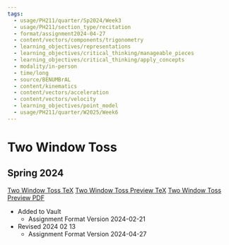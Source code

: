 ```yaml
---
tags:
  - usage/PH211/quarter/Sp2024/Week3
  - usage/PH211/section_type/recitation
  - format/assignment2024-04-27
  - content/vectors/components/trigonometry
  - learning_objectives/representations
  - learning_objectives/critical_thinking/manageable_pieces
  - learning_objectives/critical_thinking/apply_concepts
  - modality/in-person
  - time/long
  - source/BENUMBrAL
  - content/kinematics
  - content/vectors/acceleration
  - content/vectors/velocity
  - learning_objectives/point_model
  - usage/PH211/quarter/W2025/Week6
---
```

# Two Window Toss
## Spring 2024
[Two Window Toss TeX](./Two_Window_Toss.tex)
[Two Window Toss Preview TeX](./Two_Window_Toss_Preview.tex)
[Two Window Toss Preview PDF](./Two_Window_Toss_Preview.pdf)
* Added to Vault
	* Assignment Format Version 2024-02-21
* Revised 2024 02 13
	* Assignment Format Version 2024-04-27